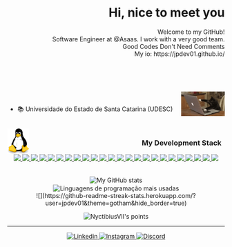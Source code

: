 <!-- APRESENTAÇÃO GIF -->
<!-- <img align="left" src=".github/apresentation-jpdev01.gif" alt="Hi"  width="40%"/> -->

<!-- APRESENTAÇÃO -->
<h1 align="right">Hi, nice to meet you
<!--
    <img align="right" src='.github/bat.gif' alt="Morcego" width="50">
-->
<!--<img align="right" src='.github/bart.png' alt="Bart Simpson" width="50">-->
</h1>
<p align="right">Welcome to my GitHub!
    <br>
    Software Engineer at @Asaas. I work with a very good team.
	<br>
	Good Codes Don't Need Comments
	<br>
	My io: https://jpdev01.github.io/
    <br>
	<!--
    <img src='.github/heart.gif' alt="Coração-1 explodindo" width="70">
    <img src='.github/heart.gif' alt="Coração-2 explodindo" width="70">
    <img src='.github/heart.gif' alt="Coração-3 explodindo" width="70">
	-->
</p>


<br><br><br><!--spacing-3x-->

<!-- FOCO... -->
<!--
<h3 align="left">
    &nbsp;&nbsp;&nbsp;&nbsp;&nbsp;&nbsp;
    A Beginner Developer Focused On Web / Mobile
</h3>
-->

<img align="right" src='.github/catdev.gif' alt="I" width="20%">

<!-- SOBRE MIM -->
<br>

- 📚 Universidade do Estado de Santa Catarina (UDESC)

<br><!--spacing-->
<img align="left" src='.github/linux.jpg' alt="Developer" width="50">
<!-- TECNOLOGIAS -->
<h3 align="right">
    My Development Stack
    &nbsp;
</h3>
<div align="center">
<a href="">
    <img src="https://img.shields.io/static/v1?label=&message=Java&color=20232A&style=for-the-badge&logo=java"/>
  </a>

<a href="">
    <img src="https://img.shields.io/static/v1?label=&message=groovy&color=20232A&style=for-the-badge&logo=sdk"/>
  </a>

<a href="">
    <img src="https://img.shields.io/static/v1?label=&message=php&color=20232A&style=for-the-badge&logo=php"/>
  </a>

<a href="">
    <img src="https://img.shields.io/static/v1?label=&message=C&color=20232A&style=for-the-badge&logo=c"/>
  </a>

<a href="">
    <img src="https://img.shields.io/static/v1?label=&message=javascript&color=20232A&style=for-the-badge&logo=javascript"/>
  </a>

<a href="">
    <img src="https://img.shields.io/static/v1?label=&message=typescript&color=20232A&style=for-the-badge&logo=typescript"/>
  </a>

 <a href="">
    <img src="https://img.shields.io/static/v1?label=&message=angular&color=BD002E&style=for-the-badge&logo=angular"/>
  </a>

<a href="">
    <img src="https://img.shields.io/static/v1?label=&message=reactjs&color=20232A&style=for-the-badge&logo=react"/>
  </a>

<a href="">
    <img src="https://img.shields.io/static/v1?label=&message=jquery&color=20232A&style=for-the-badge&logo=jquery"/>
  </a>

<a href="">
    <img src="https://img.shields.io/static/v1?label=&message=hibernate&color=20232A&style=for-the-badge&logo=hibernate"/>
  </a>

<a href="">
    <img src="https://img.shields.io/static/v1?label=&message=spring&color=20232A&style=for-the-badge&logo=spring"/>
  </a>


<a href="">
    <img src="https://img.shields.io/static/v1?label=&message=node.js&color=20232A&style=for-the-badge&logo=node.js"/>
  </a>

<a href="">
    <img src="https://img.shields.io/static/v1?label=&message=HTML5&color=20232A&style=for-the-badge&logo=html5"/>
  </a>

<a href="">
    <img src="https://img.shields.io/static/v1?label=&message=CSS&color=20232A&style=for-the-badge&logo=css3"/>
  </a>

<a href="">
    <img src="https://img.shields.io/static/v1?label=&message=Sass&color=20232A&style=for-the-badge&logo=Sass"/>
  </a>

<a href="">
    <img src="https://img.shields.io/static/v1?label=&message=Bootstrap&color=20232A&style=for-the-badge&logo=bootstrap"/>
  </a>

<a href="">
    <img src="https://img.shields.io/static/v1?label=&message=docker&color=20232A&style=for-the-badge&logo=docker"/>
  </a>

<a href="">
    <img src="https://img.shields.io/static/v1?label=&message=AWS&color=20232A&style=for-the-badge&logo=amazon"/>
  </a>

<a href="">
    <img src="https://img.shields.io/static/v1?label=&message=MYSQL&color=20232A&style=for-the-badge&logo=mysql"/>
  </a>

<a href="">
    <img src="https://img.shields.io/static/v1?label=&message=SQLSERVER&color=20232A&style=for-the-badge&logo=microsoftsqlserver"/>
  </a>

<a href="">
    <img src="https://img.shields.io/static/v1?label=&message=Git&color=20232A&style=for-the-badge&logo=git"/>
  </a>

<a href="">
    <img src="https://img.shields.io/static/v1?label=&message=github&color=20232A&style=for-the-badge&logo=github"/>
  </a>

<a href="">
    <img src="https://img.shields.io/static/v1?label=&message=gitlab&color=20232A&style=for-the-badge&logo=gitlab"/>
  </a>

<a href="">
    <img src="https://img.shields.io/static/v1?label=&message=junit&color=20232A&style=for-the-badge&logo=JUnit5"/>
  </a>

</div>
<!--
<p align="right"><br>&nbsp;
    <code><img src=".github/tecSvg/java.svg"      alt="Java"      height="32"/></code>&nbsp;
	<code><img src=".github/tecSvg/php.png" alt="AngularJS" height="32"/></code>&nbsp;
	<code><img src=".github/tecSvg/groovy_icon.png" alt="Groovy" height="32"/></code>&nbsp;
    <code><img src=".github/tecSvg/cPlusPlus.svg" alt="cPlusPlus" height="32"/></code>&nbsp
	<code><img src=".github/tecSvg/javascript.svg" alt="Javascript" height="32"/></code>&nbsp;
	<code><img src=".github/tecSvg/typescript.png"      alt="Typescript"      height="32"/></code>&nbsp;
	<code><img src=".github/tecSvg/reactjs.png"      alt="reactjs"      height="32"/></code>&nbsp;
	<code><img src=".github/tecSvg/Hibernate.png" alt="Hibernate" height="32"/></code>&nbsp;
	<code><img src=".github/tecSvg/spring.png" alt="Spring" height="32"/></code>&nbsp;
	<code><img src=".github/tecSvg/nodejs.png"      alt="NodeJS"      height="32"/></code>&nbsp;
	<code><img src=".github/tecSvg/html5.svg" alt="Html5" height="32"/></code>&nbsp;
    <code><img src=".github/tecSvg/css3.svg"  alt="Css3"  height="32"/></code>&nbsp;|&nbsp;
	<code><img src=".github/tecSvg/angular-js.png" alt="AngularJS" height="32"/></code>&nbsp;
	<code><img src=".github/tecSvg/docker.png" alt="Docker" height="32"/></code>&nbsp;
	<code><img src=".github/tecSvg/AWS2.png" alt="Docker" height="32"/></code>&nbsp;
    <code><img src="https://raw.githubusercontent.com/github/explore/80688e429a7d4ef2fca1e82350fe8e3517d3494d/topics/bootstrap/bootstrap.png" alt="Bootstrap" height="32"/></code>&nbsp;
    |&nbsp;
    <code><img src="https://cdn3.iconfinder.com/data/icons/inficons/512/github.png"           alt="GitHub" height="32"/></code>&nbsp;
    <code><img src="https://raw.githubusercontent.com/github/explore/80688e429a7d4ef2fca1e82350fe8e3517d3494d/topics/git/git.png" alt="Git" height="32"/></code>&nbsp;
    <code><img src="https://icongr.am/devicon/gitlab-original.svg?size=16&color=currentColor" alt="Gitlab" height="32"/></code>&nbsp;
</p>
-->
<br><!--spacing-->

<!-- API | MYGITHUB -->
<p align="center">
    <img  align="center" src="https://github-readme-stats.vercel.app/api?username=jpdev01&show_icons=true&custom_title=🦊%20João%20Pedro%20Truchinski%20Borba%20GitHub%20Stats&title_color=ff441e&text_color=fd5634&icon_color=f74716&bg_color=282a36&hide_border=true&count_private=true&include_all_commits=true&hide=issues" alt="My GitHub stats"/>
	<br>
    <img  align="center" src="https://github-readme-stats.vercel.app/api/top-langs/?username=jpdev01&custom_title=🍧%20Most%20Used%20Languages&title_color=ff79c6&text_color=ff79c6&icon_color=f74716&bg_color=282a36&hide_border=true&line_height=9&hide=css" alt="Linguagens de programação mais usadas"/>
	<br>
	![](https://github-readme-streak-stats.herokuapp.com/?user=jpdev01&theme=gotham&hide_border=true)<br/>
</p>
<!-- #282a36 | fbfbfb
     #ff79c6 | 6651ab
     #ff441e | ff3108 -->


<!-- API | POINTS -->
<p align="center">
    <img src="https://github-profile-trophy.vercel.app/?username=jpdev01&theme=dracula&margin-w=7&hide_border=true" alt="NyctibiusVII's points"/>
</p>

---

<!-- REDES SOCIAIS -->
<p align="center">
    <a href="https://www.linkedin.com/in/jo%C3%A3o-pedro-truchinski-borba-37151a119/" target="blank">
        <img src=".github/linkedin.svg" alt="Linkedin" height="20"/>
    </a>
    <a href="https://www.instagram.com/jp_borba/" target="blank">
        <img src=".github/instagram.svg" alt="Instagram" height="20"/>
    </a>
    <a href="https://discord.gg/h5SSnrg6" target="blank">
        <img src=".github/discord.svg" alt="Discord" height="20"/>
    </a>
</p>

<!--
**jpdev01** is a ✨ _special_ ✨ repository because its `README.md` (this file) appears on your GitHub profile.

Here are some ideas to get you started:

- 🔭 I’m currently working on ...
- 🌱 I’m currently learning ...
- 👯 I’m looking to collaborate on ...
- 🤔 I’m looking for help with ...
- 💬 Ask me about ...
- 📫 How to reach me: ...
- 😄 Pronouns: ...
- ⚡ Fun fact: ...
-->
